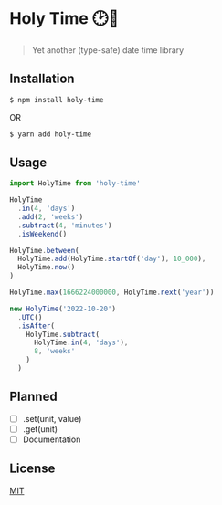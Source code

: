 #  Holy Time 🕑🙏

> Yet another (type-safe) date time library

## Installation

```bash
$ npm install holy-time
```

OR

```bash
$ yarn add holy-time
```

## Usage
```ts
import HolyTime from 'holy-time'

HolyTime
  .in(4, 'days')
  .add(2, 'weeks')
  .subtract(4, 'minutes')
  .isWeekend()

HolyTime.between(
  HolyTime.add(HolyTime.startOf('day'), 10_000), 
  HolyTime.now()
)

HolyTime.max(1666224000000, HolyTime.next('year'))

new HolyTime('2022-10-20')
  .UTC()
  .isAfter(
    HolyTime.subtract(
      HolyTime.in(4, 'days'), 
      8, 'weeks'
    )
  )

```

## Planned

- [ ] .set(unit, value)
- [ ] .get(unit)
- [ ] Documentation

## License

[MIT](https://tldrlegal.com/license/mit-license)
